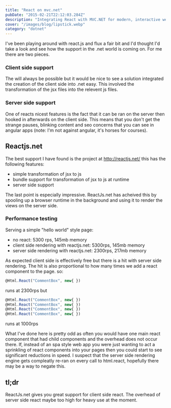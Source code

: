 ```yaml
---
title: "React on mvc.net"
pubDate: "2015-02-21T22:12:03.284Z"
description: "Integrating React with MVC.NET for modern, interactive web applications."
cover: "/images/blog/lipstick.webp"
category: "dotnet"
---
```


I've been playing around with react.js and flux a fair bit and I'd thought I'd take a look and see how the support in the .net world is coming on. For me there are two pieces.

### Client side support

The will always be possible but it would be nice to see a solution integrated the creation of the client side into .net easy. This involved the transformation of the jsx files into the relevent js files.

### Server side support

One of reacts nicest features is the fact that it can be ran on the server then hooked in afterwards on the client side. This means that you don't get the strange pauses, blinking content and seo concerns that you can see in angular apps (note: I'm not against angular, it's horses for courses).

## Reactjs.net

The best support I have found is the project at http://reactjs.net/ this has the following features:

- simple transformation of jsx to js
- bundle support for transformation of jsx to js at runtime
- server side support

The last point is especially impressive. ReactJs.net has acheived this by spooling up a browser runtime in the background and using it to render the views on the server side.

### Performance testing

Serving a simple "hello world" style page:

- no react: 5300 rps, 145mb memory
- client side rendering with reactjs.net: 5300rps, 145mb memory
- server side rendering with reactjs.net: 2300rps, 217mb memory

As expected client side is effectively free but there is a hit with server side rendering. The hit is also proportional to how many times we add a react component to the page. so:

```jsx
@Html.React("CommentBox", new{ })
```

runs at 2300rps but

```jsx
@Html.React("CommentBox", new{ })
@Html.React("CommentBox", new{ })
@Html.React("CommentBox", new{ })
@Html.React("CommentBox", new{ })
```

runs at 1000rps

What I've done here is pretty odd as often you would have one main react component that had child components and the overhead does not occur there. If, instead of an spa style web app you were just wanting to act a sprinkling of react components into your pages then you could start to see significant reductions in speed. I suspect that the server side rendering engine gets compleatly re-ran on every call to html.react, hopefully there may be a way to negate this.

## tl;dr

ReactJs.net gives you great support for client side react. The overhead of server side react maybe too high for heavy use at the moment.
